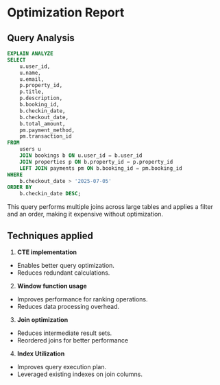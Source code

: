 # Optimization Report

## Query Analysis

```sql
EXPLAIN ANALYZE
SELECT 
    u.user_id,
    u.name,
    u.email,
    p.property_id,
    p.title,
    p.description,
    b.booking_id,
    b.checkin_date,
    b.checkout_date,
    b.total_amount,
    pm.payment_method,
    pm.transaction_id
FROM 
    users u
    JOIN bookings b ON u.user_id = b.user_id
    JOIN properties p ON b.property_id = p.property_id
    LEFT JOIN payments pm ON b.booking_id = pm.booking_id
WHERE 
    b.checkout_date > '2025-07-05'
ORDER BY 
    b.checkin_date DESC;
```

This query performs multiple joins across large tables and applies a filter and an order, making it expensive without optimization.

## Techniques applied

1. **CTE implementation**
- Enables better query optimization.
- Reduces redundant calculations.

2. **Window function usage**
- Improves performance for ranking operations.
- Reduces data processing overhead.

3. **Join optimization**
- Reduces intermediate result sets.
- Reordered joins for better performance

4. **Index Utilization**
- Improves query execution plan.
- Leveraged existing indexes on join columns.